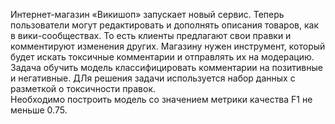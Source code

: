 Интернет-магазин «Викишоп» запускает новый сервис. Теперь пользователи могут редактировать и дополнять описания товаров, как в вики-сообществах. То есть клиенты предлагают свои правки и комментируют изменения других. Магазину нужен инструмент, который будет искать токсичные комментарии и отправлять их на модерацию.    
Задача обучить модель классифицировать комментарии на позитивные и негативные. ДЛя решения задачи используется набор данных с разметкой о токсичности правок.   
Необходимо построить модель со значением метрики качества F1 не меньше 0.75. 
